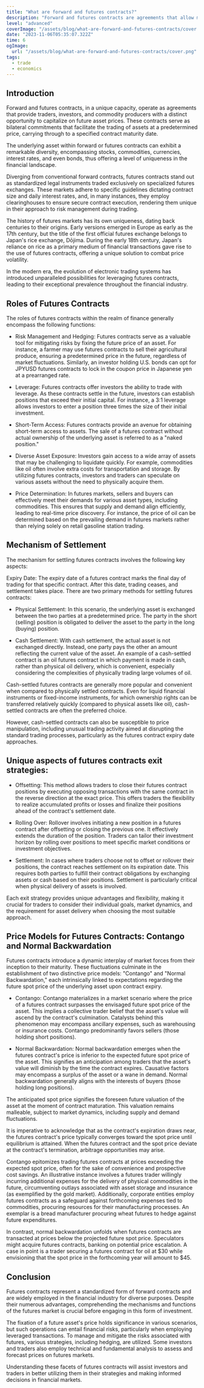 ```yaml
---
title: "What are forward and futures contracts?"
description: "Forward and futures contracts are agreements that allow market participants to buy or sell assets in the future at a pre-established price. While forward contracts are often individually customized and non-standardized, futures contracts are standardized instruments traded on exchanges."
level: "advanced"
coverImage: "/assets/blog/what-are-forward-and-futures-contracts/cover.png"
date: "2023-11-06T05:35:07.322Z"
time: 6
ogImage:
  url: "/assets/blog/what-are-forward-and-futures-contracts/cover.png"
tags:
  - trade
  - economics
---
```



## Introduction
Forward and futures contracts, in a unique capacity, operate as agreements that provide traders, investors, and commodity producers with a distinct opportunity to capitalize on future asset prices. These contracts serve as bilateral commitments that facilitate the trading of assets at a predetermined price, carrying through to a specified contract maturity date.

The underlying asset within forward or futures contracts can exhibit a remarkable diversity, encompassing stocks, commodities, currencies, interest rates, and even bonds, thus offering a level of uniqueness in the financial landscape.

Diverging from conventional forward contracts, futures contracts stand out as standardized legal instruments traded exclusively on specialized futures exchanges. These markets adhere to specific guidelines dictating contract size and daily interest rates, and, in many instances, they employ clearinghouses to ensure secure contract execution, rendering them unique in their approach to risk management during trading.

The history of futures markets has its own uniqueness, dating back centuries to their origins. Early versions emerged in Europe as early as the 17th century, but the title of the first official futures exchange belongs to Japan's rice exchange, Dōjima. During the early 18th century, Japan's reliance on rice as a primary medium of financial transactions gave rise to the use of futures contracts, offering a unique solution to combat price volatility.

In the modern era, the evolution of electronic trading systems has introduced unparalleled possibilities for leveraging futures contracts, leading to their exceptional prevalence throughout the financial industry.

<!-- banner_place -->

## Roles of Futures Contracts

The roles of futures contracts within the realm of finance generally encompass the following functions:

- Risk Management and Hedging: Futures contracts serve as a valuable tool for mitigating risks by fixing the future price of an asset. For instance, a farmer may use futures contracts to sell their agricultural produce, ensuring a predetermined price in the future, regardless of market fluctuations. Similarly, an investor holding U.S. bonds can opt for JPYUSD futures contracts to lock in the coupon price in Japanese yen at a prearranged rate.

- Leverage: Futures contracts offer investors the ability to trade with leverage. As these contracts settle in the future, investors can establish positions that exceed their initial capital. For instance, a 3:1 leverage allows investors to enter a position three times the size of their initial investment.

- Short-Term Access: Futures contracts provide an avenue for obtaining short-term access to assets. The sale of a futures contract without actual ownership of the underlying asset is referred to as a "naked position."

- Diverse Asset Exposure: Investors gain access to a wide array of assets that may be challenging to liquidate quickly. For example, commodities like oil often involve extra costs for transportation and storage. By utilizing futures contracts, investors and traders can speculate on various assets without the need to physically acquire them.

- Price Determination: In futures markets, sellers and buyers can effectively meet their demands for various asset types, including commodities. This ensures that supply and demand align efficiently, leading to real-time price discovery. For instance, the price of oil can be determined based on the prevailing demand in futures markets rather than relying solely on retail gasoline station trading.

## Mechanism of Settlement

The mechanism for settling futures contracts involves the following key aspects:

Expiry Date: The expiry date of a futures contract marks the final day of trading for that specific contract. After this date, trading ceases, and settlement takes place. There are two primary methods for settling futures contracts:

- Physical Settlement: In this scenario, the underlying asset is exchanged between the two parties at a predetermined price. The party in the short (selling) position is obligated to deliver the asset to the party in the long (buying) position.

- Cash Settlement: With cash settlement, the actual asset is not exchanged directly. Instead, one party pays the other an amount reflecting the current value of the asset. An example of a cash-settled contract is an oil futures contract in which payment is made in cash, rather than physical oil delivery, which is convenient, especially considering the complexities of physically trading large volumes of oil.

Cash-settled futures contracts are generally more popular and convenient when compared to physically settled contracts. Even for liquid financial instruments or fixed-income instruments, for which ownership rights can be transferred relatively quickly (compared to physical assets like oil), cash-settled contracts are often the preferred choice.

However, cash-settled contracts can also be susceptible to price manipulation, including unusual trading activity aimed at disrupting the standard trading processes, particularly as the futures contract expiry date approaches.

## Unique aspects of futures contracts exit strategies:

- Offsetting: This method allows traders to close their futures contract positions by executing opposing transactions with the same contract in the reverse direction at the exact price. This offers traders the flexibility to realize accumulated profits or losses and finalize their positions ahead of the contract's settlement date.

- Rolling Over: Rollover involves initiating a new position in a futures contract after offsetting or closing the previous one. It effectively extends the duration of the position. Traders can tailor their investment horizon by rolling over positions to meet specific market conditions or investment objectives.

- Settlement: In cases where traders choose not to offset or rollover their positions, the contract reaches settlement on its expiration date. This requires both parties to fulfill their contract obligations by exchanging assets or cash based on their positions. Settlement is particularly critical when physical delivery of assets is involved.

Each exit strategy provides unique advantages and flexibility, making it crucial for traders to consider their individual goals, market dynamics, and the requirement for asset delivery when choosing the most suitable approach.

## Price Models for Futures Contracts: Contango and Normal Backwardation

Futures contracts introduce a dynamic interplay of market forces from their inception to their maturity. These fluctuations culminate in the establishment of two distinctive price models: "Contango" and "Normal Backwardation," each intrinsically linked to expectations regarding the future spot price of the underlying asset upon contract expiry.

- Contango: Contango materializes in a market scenario where the price of a futures contract surpasses the envisaged future spot price of the asset. This implies a collective trader belief that the asset's value will ascend by the contract's culmination. Catalysts behind this phenomenon may encompass ancillary expenses, such as warehousing or insurance costs. Contango predominantly favors sellers (those holding short positions).

- Normal Backwardation: Normal backwardation emerges when the futures contract's price is inferior to the expected future spot price of the asset. This signifies an anticipation among traders that the asset's value will diminish by the time the contract expires. Causative factors may encompass a surplus of the asset or a wane in demand. Normal backwardation generally aligns with the interests of buyers (those holding long positions).

The anticipated spot price signifies the foreseen future valuation of the asset at the moment of contract maturation. This valuation remains malleable, subject to market dynamics, including supply and demand fluctuations.

It is imperative to acknowledge that as the contract's expiration draws near, the futures contract's price typically converges toward the spot price until equilibrium is attained. When the futures contract and the spot price deviate at the contract's termination, arbitrage opportunities may arise.

Contango epitomizes trading futures contracts at prices exceeding the expected spot price, often for the sake of convenience and prospective cost savings. An illustrative instance involves a futures trader willingly incurring additional expenses for the delivery of physical commodities in the future, circumventing outlays associated with asset storage and insurance (as exemplified by the gold market). Additionally, corporate entities employ futures contracts as a safeguard against forthcoming expenses tied to commodities, procuring resources for their manufacturing processes. An exemplar is a bread manufacturer procuring wheat futures to hedge against future expenditures.

In contrast, normal backwardation unfolds when futures contracts are transacted at prices below the projected future spot price. Speculators might acquire futures contracts, banking on potential price escalation. A case in point is a trader securing a futures contract for oil at $30 while envisioning that the spot price in the forthcoming year will amount to $45.

## Conclusion
Futures contracts represent a standardized form of forward contracts and are widely employed in the financial industry for diverse purposes. Despite their numerous advantages, comprehending the mechanisms and functions of the futures market is crucial before engaging in this form of investment.

The fixation of a future asset's price holds significance in various scenarios, but such operations can entail financial risks, particularly when employing leveraged transactions. To manage and mitigate the risks associated with futures, various strategies, including hedging, are utilized. Some investors and traders also employ technical and fundamental analysis to assess and forecast prices on futures markets.

Understanding these facets of futures contracts will assist investors and traders in better utilizing them in their strategies and making informed decisions in financial markets.

